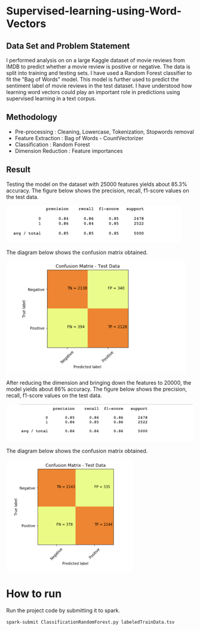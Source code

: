 # Supervised-learning-using-Word-Vectors


## Data Set and Problem Statement

I performed analysis on on a large Kaggle dataset of movie reviews from IMDB to predict whether a movie review is positive or negative. The data is split into training and testing sets. I have used a Random Forest classifier to fit the "Bag of Words" model. This model is further used to predict the sentiment label of movie reviews in the test dataset. I have understood how learning word vectors could play an important role in predictions using supervised learning in a text corpus.

## Methodology

* Pre-processing : Cleaning, Lowercase, Tokenization, Stopwords removal
* Feature Extraction : Bag of Words - CountVectorizer
* Classification : Random Forest
* Dimension Reduction : Feature importances


## Result


Testing the model on the dataset with 25000 features yields about 85.3% accuracy. The figure below shows the precision, recall, f1-score values on the test data.


<img src="https://github.com/oindrillac/Supervised-learning-using-Word-Vectors/blob/master/old.jpg" height="100" title="Old">

The diagram below shows the confusion matrix obtained.

<img src="https://github.com/oindrillac/Supervised-learning-using-Word-Vectors/blob/master/cm1.jpg" width="480" height="300"  title="cm1">

After reducing the dimension and bringing down the features to 20000, the model yields about 86% accuracy. The figure below shows the precision, recall, f1-score values on the test data.

<img src="https://github.com/oindrillac/Supervised-learning-using-Word-Vectors/blob/master/reduced.jpg" width="500" height="100" title="Reduced">

The diagram below shows the confusion matrix obtained.

<img src="https://github.com/oindrillac/Supervised-learning-using-Word-Vectors/blob/master/cm2.jpg" width="340" height="300" title="cm2">

# How to run  

Run the project code by submitting it to spark.

```
spark-submit ClassificationRandomForest.py labeledTrainData.tsv 

```


